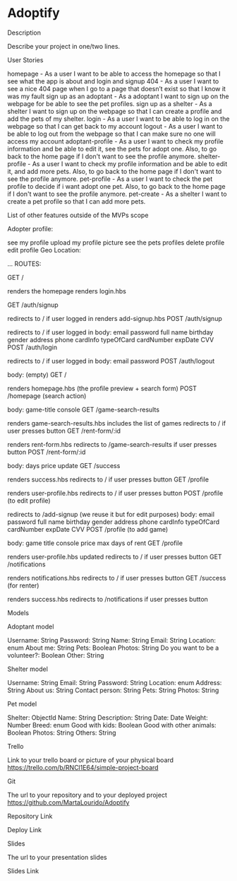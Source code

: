 # Adoptify

Description

Describe your project in one/two lines.

User Stories

homepage - As a user I want to be able to access the homepage so that I see what the app is about and login and signup
404 - As a user I want to see a nice 404 page when I go to a page that doesn’t exist so that I know it was my fault
sign up as an adoptant - As a adoptant I want to sign up on the webpage for be able to see the pet profiles.
sign up as a shelter - As a shelter I want to sign up on the webpage so that I can create a profile and add the pets of my shelter.
login - As a user I want to be able to log in on the webpage so that I can get back to my account
logout - As a user I want to be able to log out from the webpage so that I can make sure no one will access my account
adoptant-profile - As a user I want to check my profile information and be able to edit it, see the pets for adopt one. Also, to go back to the home page if I don't want to see the profile anymore.
shelter-profile - As a user I want to check my profile information and be able to edit it, and add more pets. Also, to go back to the home page if I don't want to see the profile anymore.
pet-profile - As a user I want to check the pet profile to decide if i want adopt one pet. Also, to go back to the home page if I don't want to see the profile anymore.
pet-create - As a shelter I want to create a pet profile so that I can add more pets.


List of other features outside of the MVPs scope

Adopter profile:

see my profile
upload my profile picture
see the pets profiles
delete profile
edit profile
Geo Location:

...
ROUTES:

GET /

renders the homepage
renders login.hbs

GET /auth/signup

redirects to / if user logged in
renders add-signup.hbs
POST /auth/signup

redirects to / if user logged in
body:
email
password
full name
birthday
gender
address
phone
cardInfo
typeOfCard
cardNumber
expDate
CVV
POST /auth/login

redirects to / if user logged in
body:
email
password
POST /auth/logout

body: (empty)
GET /

renders homepage.hbs (the profile preview + search form)
POST /homepage (search action)

body:
game-title
console
GET /game-search-results

renders game-search-results.hbs
includes the list of games
redirects to / if user presses button
GET /rent-form/:id

renders rent-form.hbs
redirects to /game-search-results if user presses button
POST /rent-form/:id

body:
days
price update
GET /success

renders success.hbs
redirects to / if user presses button
GET /profile

renders user-profile.hbs
redirects to / if user presses button
POST /profile (to edit profile)

redirects to /add-signup (we reuse it but for edit purposes)
body:
email
password
full name
birthday
gender
address
phone
cardInfo
typeOfCard
cardNumber
expDate
CVV
POST /profile (to add game)

body:
game title
console
price
max days of rent
GET /profile

renders user-profile.hbs updated
redirects to / if user presses button
GET /notifications

renders notifications.hbs
redirects to / if user presses button
GET /success (for renter)

renders success.hbs
redirects to /notifications if user presses button

Models

Adoptant model

Username: String
Password: String
Name: String
Email: String
Location: enum
About me: String
Pets: Boolean
Photos: String
Do you want to be a volunteer?: Boolean
Other: String


Shelter model

Username: String
Email: String
Password: String
Location: enum
Address: String
About us: String
Contact person: String
Pets: String
Photos: String


Pet model

Shelter: ObjectId<Shelter>
Name: String
Description: String
Date: Date
Weight: Number
Breed: enum
Good with kids: Boolean
Good with other animals: Boolean
Photos: String
Others: String

Trello

Link to your trello board or picture of your physical board
<a href="#my-trello">https://trello.com/b/RNCl1E64/simple-project-board</a>

Git

The url to your repository and to your deployed project
<a href="#my-repository">https://github.com/MartaLourido/Adoptify</a>

Repository Link

Deploy Link

Slides

The url to your presentation slides

Slides Link